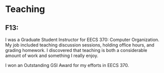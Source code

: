 Teaching
========


F13:
----

I was a Graduate Student Instructor for EECS 370: Computer Organization. My job
included teaching discussion sessions, holding office hours, and grading
homework. I discovered that teaching is both a considerable amount of work and
something I really enjoy.

I won an Outstanding GSI Award for my efforts in EECS 370.

